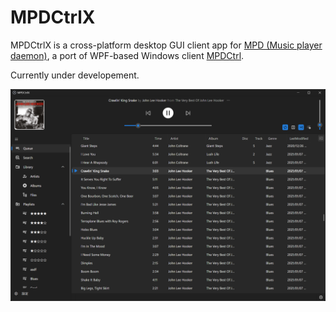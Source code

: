 # MPDCtrlX

MPDCtrlX is a cross-platform desktop GUI client app for [MPD (Music player daemon)](http://www.musicpd.org/), a port of WPF-based Windows client [MPDCtrl](https://github.com/torum/MPDCtrl).  

Currently under developement.

![Screenshot](https://github.com/torum/MPDCtrlX/blob/main/Docs/Images/MPDCtrlX-Screenshot-1.png?raw=true) 
